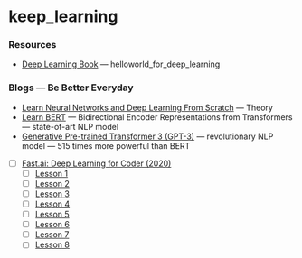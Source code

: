 # keep_learning

### Resources
<!-- BLOG-POST-LIST:START -->
- [Deep Learning Book](https://www.deeplearningbook.org) — helloworld_for_deep_learning
<!-- BLOG-POST-LIST:END -->

### Blogs — Be Better Everyday
<!-- BLOG-POST-LIST:START -->
- [Learn Neural Networks and Deep Learning From Scratch](http://neuralnetworksanddeeplearning.com) — Theory
- [Learn BERT](https://jalammar.github.io/a-visual-guide-to-using-bert-for-the-first-time/) — Bidirectional Encoder Representations from Transformers — state-of-art NLP model
- [Generative Pre-trained Transformer 3 (GPT-3)](https://in.springboard.com/blog/openai-gpt-3/) — revolutionary NLP model — 515 times more powerful than BERT

- [ ] [Fast.ai: Deep Learning for Coder (2020)](https://course.fast.ai/)
    - [ ] [Lesson 1](https://course.fast.ai/videos/?lesson=1)
    - [ ] [Lesson 2](https://course.fast.ai/videos/?lesson=2)
    - [ ] [Lesson 3](https://course.fast.ai/videos/?lesson=3)
    - [ ] [Lesson 4](https://course.fast.ai/videos/?lesson=4)
    - [ ] [Lesson 5](https://course.fast.ai/videos/?lesson=5)
    - [ ] [Lesson 6](https://course.fast.ai/videos/?lesson=6)
    - [ ] [Lesson 7](https://course.fast.ai/videos/?lesson=7)
    - [ ] [Lesson 8](https://course.fast.ai/videos/?lesson=8)
